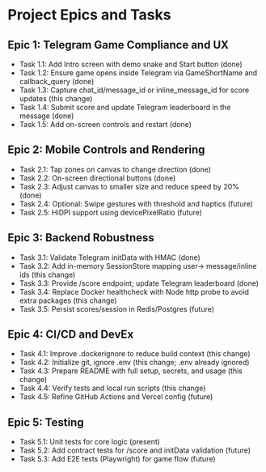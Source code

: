 # Project Epics and Tasks

## Epic 1: Telegram Game Compliance and UX
- Task 1.1: Add Intro screen with demo snake and Start button (done)
- Task 1.2: Ensure game opens inside Telegram via GameShortName and callback_query (done)
- Task 1.3: Capture chat_id/message_id or inline_message_id for score updates (this change)
- Task 1.4: Submit score and update Telegram leaderboard in the message (done)
- Task 1.5: Add on-screen controls and restart (done)

## Epic 2: Mobile Controls and Rendering
- Task 2.1: Tap zones on canvas to change direction (done)
- Task 2.2: On-screen directional buttons (done)
- Task 2.3: Adjust canvas to smaller size and reduce speed by 20% (done)
- Task 2.4: Optional: Swipe gestures with threshold and haptics (future)
- Task 2.5: HiDPI support using devicePixelRatio (future)

## Epic 3: Backend Robustness
- Task 3.1: Validate Telegram initData with HMAC (done)
- Task 3.2: Add in-memory SessionStore mapping user-> message/inline ids (this change)
- Task 3.3: Provide /score endpoint; update Telegram leaderboard (done)
- Task 3.4: Replace Docker healthcheck with Node http probe to avoid extra packages (this change)
- Task 3.5: Persist scores/session in Redis/Postgres (future)

## Epic 4: CI/CD and DevEx
- Task 4.1: Improve .dockerignore to reduce build context (this change)
- Task 4.2: Initialize git, ignore .env (this change; .env already ignored)
- Task 4.3: Prepare README with full setup, secrets, and usage (this change)
- Task 4.4: Verify tests and local run scripts (this change)
- Task 4.5: Refine GitHub Actions and Vercel config (future)

## Epic 5: Testing
- Task 5.1: Unit tests for core logic (present)
- Task 5.2: Add contract tests for /score and initData validation (future)
- Task 5.3: Add E2E tests (Playwright) for game flow (future)
